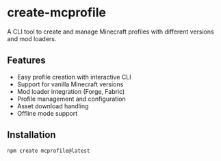 # create-mcprofile

A CLI tool to create and manage Minecraft profiles with different versions and mod loaders.

## Features
- Easy profile creation with interactive CLI
- Support for vanilla Minecraft versions
- Mod loader integration (Forge, Fabric)
- Profile management and configuration
- Asset download handling
- Offline mode support

## Installation

```bash
npm create mcprofile@latest
```